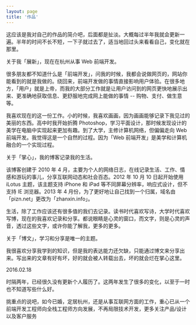```yaml
---
layout: page
title: '作品'
---
```


这应该是我对自己的作品的简介吧，后面都是扯淡。大概每过半年我就会更新一遍。半年的时间不长不短，一下子就过去了，适当地回过头来看看自己，变化就在那里。

关于我「展新」，现在在杭州从事 Web 前端开发。

很多朋友都不知道什么是「前端开发」，问我的时候，我都会说做网页的，网站你能看到的就是我做的。绕回来，前端开发做的事情直接影响用户体验。在很多地方，「用户」就是上帝，而我的大部分工作就是让用户访问到的网页更快地展示出来、更准确地获取信息、更舒服地完成网上能做的事情 -- 购物、支付、做生意等。

我喜欢现在的这一份工作。小的时候，我喜欢画画，因为画画能够记录下我见过的美丽的东西。高中时我开始折腾 Photoshop，学习平面设计，那时候发现设计的美学在电脑中实现起来更加有趣。到了大学，主修计算机网络，但偏偏走向 Web 前端开发。我觉得这是一个自然的过程。因为「Web 前端开发」是美学和计算机融合的一个实现过程。

关于「掌心」，我的博客记录我的生活。

该博客创建于 2010 年 4 月，主要为个人的网络日志，在线记录生活、工作、情感和游玩的事儿，分享互联网动态和社会百态。2012 年 10 月 10 日起开始使用 iLotus 主题，该主题支持 iPhone 和 iPad 等不同屏幕分辨率，响应式设计，但不支持 IE 浏览器。2013 年 4 月份，为了更好地让自己找到一个归属，域名由「pizn.net」更改为「zhanxin.info」。

生活，除了工作应该还有很多值的我们去记录。读书时代喜欢写诗，大学时代喜欢写博，现在的我喜欢记录和分享。都说眼睛是心灵的窗口，而文字，则是心灵的声音，透过这些文字，或许你能了解我，更多的更多。

关于「博文」，学习和分享是唯一的主题。

我很喜欢分享我学到的知识，但是我的表达能力还欠缺，只能通过博文来分享出来。写出来的文章有好有坏，好的就会被人转载出去，坏的就会烂在掌心这里。

2016.02.18

时隔两年，已经很久没有更新个人履历了。这两年发生了很多的变化，以至于一时也不知道写些什么好。

挑重点的说吧，如今已婚，定居杭州，还是从事互联网方面的工作，重心已从一个前端开发工程师向全栈工程师方向发展，不再局限技术开发，更多关注产品/设计以及客户服务



